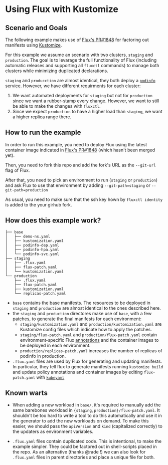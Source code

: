 # Using Flux with Kustomize

## Scenario and Goals

The following example makes use of [Flux's PR#1848](https://github.com/weaveworks/flux/pull/1848)
for factoring out manifests using [Kustomize](https://github.com/kubernetes-sigs/kustomize).

For this example we assume an scenario with two clusters, `staging` and
`production`. The goal is to levarage the full functionality of Flux (including
automatic releases and supporting all `fluxctl` commands) to manage both
clusters while minimizing duplicated declarations.

`staging` and `producction` are almost identical, they both deploy a
[`podinfo`](https://github.com/stefanprodan/k8s-podinfo) service. However, we
have different requirments for each cluster:

1. We want automated deployments for `staging` but not for `production` since we want a rubber-stamp 
   every change. However, we want to still be able to make the changes with `fluxctl`.
2. Since we expect `production` to have a higher load than `staging`, we want a higher replica range there.

## How to run the example

In order to run this example, you need to deploy Flux using the latest container 
image indicated in [Flux's PR#1848](https://github.com/weaveworks/flux/pull/1848)
(which hasn't been merged yet).

Then, you need to fork this repo and add the fork's URL as the `--git-url` flag of Flux.

After that, you need to pick an environment to run (`staging` or `production`) and
ask Flux to use that environment by adding `--git-path=staging` or `--git-path=production`

As usual, you need to make sure that the ssh key hown by `fluxctl identity` is added to the
your girhub fork.

## How does this example work?

```
├── base
│   ├── demo-ns.yaml
│   ├── kustomization.yaml
│   ├── podinfo-dep.yaml
│   ├── podinfo-hpa.yaml
│   └── podinfo-svc.yaml
├── staging
│   ├── .flux.yaml
│   ├── flux-patch.yaml
│   └── kustomization.yaml
└── production
    ├── .flux.yaml
    ├── flux-patch.yaml
    ├── kustomization.yaml
    └── replicas-patch.yaml
```

* `base` contains the base manifests. The resources to be deployed in 
  `staging` and `production` are almost identical to the ones described here.
* the `staging` and `production` directores make use of `base`, with a few patches, 
  to generate the final manifests for each environment:
    * `staging/kustomization.yaml` and `production/kustomization.yaml`
       are Kustomize config files which indicate how to apply the patches.
    * `staging/flux-patch.yaml` and `production/flux-patch.yaml` contain
       environment-specific Flux [annotations](https://github.com/weaveworks/flux/blob/master/site/annotations-tutorial.md)
       and the container images to be deployed in each environment.
    * `production/replicas-patch.yaml` increases the number of replicas of podinfo in production.
* `.flux.yaml` files are used by Flux for generating and updating manifests. In particular, they
  tell flux to generate manifests running `kustomize build` and update policy annotations and container images
  by editing `flux-patch.yaml` with [`kubeyaml`](https://github.com/squaremo/kubeyaml)

## Known warts

* When adding a new workload in `base/`, it's required to manually add the same
  barebones workload in `{staging,production}/flux-patch.yaml`. It shouldn't be
  too hard to write a tool to do this automatically and use it in the generator
  to add the new workloads on demand. 
  To make this easier, we should pass the `apiVersion` and `kind` (capitalized 
  correctly) to the updaters as environment variables.

* `.flux.yaml` files contain duplicated code. This is intentional, 
  to make the example simpler. They could be factored out in shell-scripts placed 
  in the repo. As an alternative (thanks @rade !) we can also look for `.flux.yaml`
  files in parent directories and place a unique file for both.
